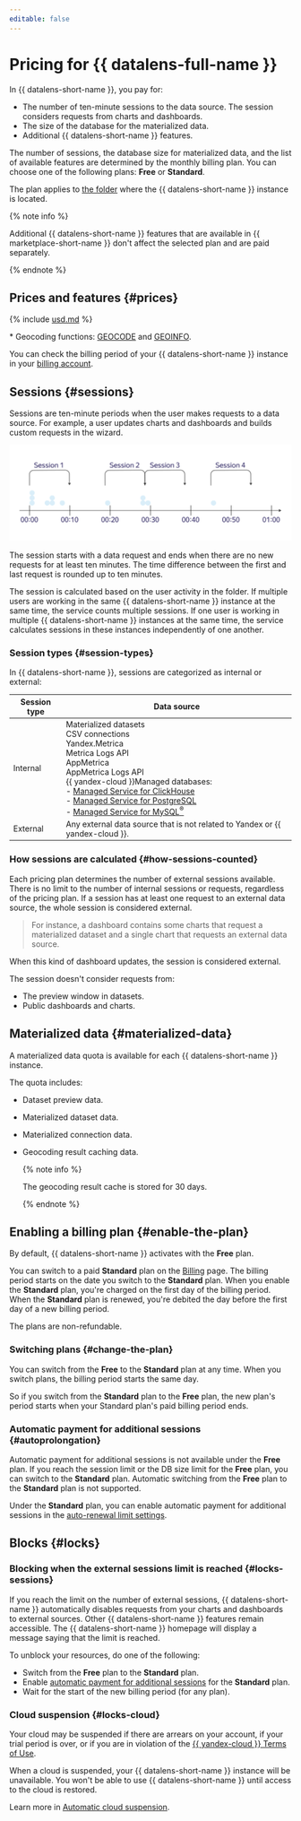 ```yaml
---
editable: false
---
```

# Pricing for {{ datalens-full-name }}

In {{ datalens-short-name }}, you pay for:

* The number of ten-minute sessions to the data source. The session considers requests from charts and dashboards.
* The size of the database for the materialized data.
* Additional {{ datalens-short-name }} features.

The number of sessions, the database size for materialized data, and the list of available features are determined by the monthly billing plan.
You can choose one of the following plans: **Free** or **Standard**.

The plan applies to [the folder](../resource-manager/concepts/resources-hierarchy.md#folder) where the {{ datalens-short-name }} instance is located.

{% note info %}

Additional {{ datalens-short-name }} features that are available in {{ marketplace-short-name }} don't affect the selected plan and are paid separately.

{% endnote %}

## Prices and features {#prices}




{% include [usd.md](../_pricing/datalens/usd.md) %}

\* Geocoding functions: [GEOCODE](function-ref/GEOCODE.md) and [GEOINFO](function-ref/GEOINFO.md).

You can check the billing period of your {{ datalens-short-name }} instance in your [billing account](https://datalens.yandex.ru/billing).

## Sessions {#sessions}

Sessions are ten-minute periods when the user makes requests to a data source. For example, a user updates charts and dashboards and builds custom requests in the wizard.

![image](../_assets/datalens/concepts/datalens-sessions.svg)

The session starts with a data request and ends when there are no new requests for at least ten minutes.
The time difference between the first and last request is rounded up to ten minutes.

The session is calculated based on the user activity in the folder. If multiple users are working in the same {{ datalens-short-name }} instance at the same time, the service counts multiple sessions.
If one user is working in multiple {{ datalens-short-name }} instances at the same time, the service calculates sessions in these instances independently of one another.

### Session types {#session-types}

In {{ datalens-short-name }}, sessions are categorized as internal or external:

| Session type | Data source |
| ----- | ----- |
| Internal | Materialized datasets<br/>CSV connections<br/>Yandex.Metrica<br/>Metrica Logs API<br/>AppMetrica<br/>AppMetrica Logs API<br/>{{ yandex-cloud }}Managed databases:<br/> - [Managed Service for ClickHouse](../managed-clickhouse)<br/> - [Managed Service for PostgreSQL](../managed-postgresql)<br/> - [Managed Service for MySQL<sup>®</sup>](../managed-mysql) |
| External | Any external data source that is not related to Yandex or {{ yandex-cloud }}. |

### How sessions are calculated {#how-sessions-counted}

Each pricing plan determines the number of external sessions available. There is no limit to the number of internal sessions or requests, regardless of the pricing plan.
If a session has at least one request to an external data source, the whole session is considered external.

> For instance, a dashboard contains some charts that request a materialized dataset and a single chart that requests an external data source.

When this kind of dashboard updates, the session is considered external.

The session doesn't consider requests from:

* The preview window in datasets.
* Public dashboards and charts.

## Materialized data {#materialized-data}

A materialized data quota is available for each {{ datalens-short-name }} instance.

The quota includes:

* Dataset preview data.
* Materialized dataset data.
* Materialized connection data.
* Geocoding result caching data.

  {% note info %}

  The geocoding result cache is stored for 30 days.

  {% endnote %}

## Enabling a billing plan {#enable-the-plan}

By default, {{ datalens-short-name }} activates with the **Free** plan.

You can switch to a paid **Standard** plan on the [Billing](https://datalens.yandex.ru/billing) page. The billing period starts on the date you switch to the **Standard** plan. When you enable the **Standard** plan, you're charged on the first day of the billing period. When the **Standard** plan is renewed, you're debited the day before the first day of a new billing period.

The plans are non-refundable.


### Switching plans {#change-the-plan}

You can switch from the **Free** to the **Standard** plan at any time. When you switch plans, the billing period starts the same day.

So if you switch from the **Standard** plan to the **Free** plan, the new plan's period starts when your Standard plan's paid billing period ends.

### Automatic payment for additional sessions {#autoprolongation}

Automatic payment for additional sessions is not available under the **Free** plan. If you reach the session limit or the DB size limit for the **Free** plan, you can switch to the **Standard** plan. Automatic switching from the **Free** plan to the **Standard** plan is not supported.

Under the **Standard** plan, you can enable automatic payment for additional sessions in the [auto-renewal limit settings](https://datalens.yandex.ru/billing).

## Blocks {#locks}

### Blocking when the external sessions limit is reached {#locks-sessions}

If you reach the limit on the number of external sessions, {{ datalens-short-name }} automatically disables requests from your charts and dashboards to external sources. Other {{ datalens-short-name }} features remain accessible.
The {{ datalens-short-name }} homepage will display a message saying that the limit is reached.

To unblock your resources, do one of the following:

* Switch from the **Free** plan to the **Standard** plan.
* Enable [automatic payment for additional sessions](#autoprolongation) for the **Standard** plan.
* Wait for the start of the new billing period (for any plan).

### Cloud suspension {#locks-cloud}

Your cloud may be suspended if there are arrears on your account, if your trial period is over, or if you are in violation of the [{{ yandex-cloud }} Terms of Use](https://yandex.ru/legal/cloud_termsofuse/).

When a cloud is suspended, your {{ datalens-short-name }} instance will be unavailable. You won't be able to use {{ datalens-short-name }} until access to the cloud is restored.

Learn more in [Automatic cloud suspension](../overview/concepts/data-deletion.md#block).
